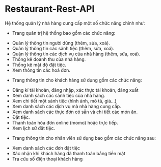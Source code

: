 # Restaurant-Rest-API

Hệ thống quản lý nhà hàng cung cấp một số chức năng chính như:
-	Trang quản trị hệ thống bao gồm các chức năng:
  + Quản lý thông tin người dùng (thêm, sửa, xoá).
  + Quản lý thông tin các sảnh tiệc (thêm, sửa, xoá).
  + Quản lý thông tin các dịch vụ của nhà hàng (thêm, sửa, xoá).
  + Thống kê doanh thu của nhà hàng.
  + Thống kê mật độ đặt tiệc.
  + Xem thông tin các hoá đơn.
-	Trang thông tin cho khách hàng sử dụng gồm các chức năng:
  + Đăng kí tài khoản, đăng nhập, xác thực tài khoản, đăng xuất
  + Xem danh sách các sảnh tiệc của nhà hàng.
  + Xem chi tiết một sảnh tiệc (hình ảnh, mô tả, giá…)
  + Xem danh sách các dịch vụ mà nhà hàng cung cấp.
  + Xem danh sách các thực đơn có sẵn và chi tiết các món ăn.
  + Đặt tiệc.
  + Thanh toán hóa đơn online (momo) hoặc trực tiếp.
  + Xem lịch sử đặt tiệc.
-	Trang thông tin cho nhân viên sử dụng bao gồm các chức năng sau:
  + Xem danh sách các đơn đặt tiệc
  + Xác nhận khi khách hàng đã thanh toán bằng tiền mặt
  + Tra cứu số điện thoại khách hàng
